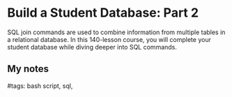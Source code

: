 # Build a Student Database: Part 2

SQL join commands are used to combine information from multiple tables in a relational database. In this 140-lesson course, you will complete your student database while diving deeper into SQL commands.

## My notes



#tags: bash script, sql,